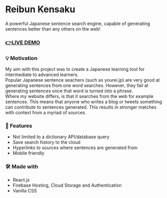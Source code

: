 # Reibun Kensaku
A powerful Japanese sentence search engine, capable of generating sentences better than any others on the web!

### [👉LIVE DEMO](https://reibun-kensaku.web.app/)

### 💡 Motivation 
My aim with this project was to create a Japanese learning tool for intermediate to advanced learners.  
Popular Japanese sentence seachers (such as yourei.jp) are very good at generating sentences from one word searches. However, they fail at generating sentences once that word is turned into a phrase.  
Where my website differs, is that it searches from the web for example sentences. This means that anyone who writes a blog or tweets something can contribute to sentences generated. This results in stronger matches with context from a myriad of sources.

### 💪 Features
 * Not limited to a dictionary API/database query
 * Save search history to the cloud  
 * Hyperlinks to sources where sentences are generated from  
 * Mobile friendly

### 🛠️ Made with
 * React.js
 * Firebase Hosting, Cloud Storage and Authentication
 * Vanilla CSS
